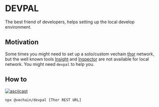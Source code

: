 # DEVPAL

The best friend of developers, helps setting up the local develop environment.

## Motivation

Some times you might need to set up a solo/custom vechain [thor](https://github.com/vechain/thor.git) network, but the well known tools [Insight](https://insight.vecha.in) and [Inspector](https://inspector.vecha.in) are not available for local network. You might need `devpal` to help you.

## How to

[![asciicast](https://asciinema.org/a/495154.png)](https://asciinema.org/a/495154)


``` shell
npx @vechain/devpal [Thor REST URL]
```

